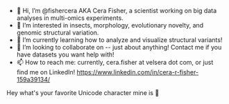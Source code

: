 - 👋 Hi, I’m @fishercera AKA Cera Fisher, a scientist working on big data analyses in multi-omics experiments.
- 👀 I’m interested in insects, morphology, evolutionary novelty, and genomic structural variation. 
- 🌱 I’m currently learning how to analyze and visualize structural variants!
- 💞️ I’m looking to collaborate on -- just about anything! Contact me if you have datasets you want help with!
- 📫 How to reach me: currently, cera.fisher at velsera dot com, or just find me on LinkedIn! https://www.linkedin.com/in/cera-r-fisher-159a39134/


Hey what's your favorite Unicode character mine is 🤖

<!---
fishercera/fishercera is a ✨ special ✨ repository because its `README.md` (this file) appears on your GitHub profile.
You can click the Preview link to take a look at your changes.
--->
